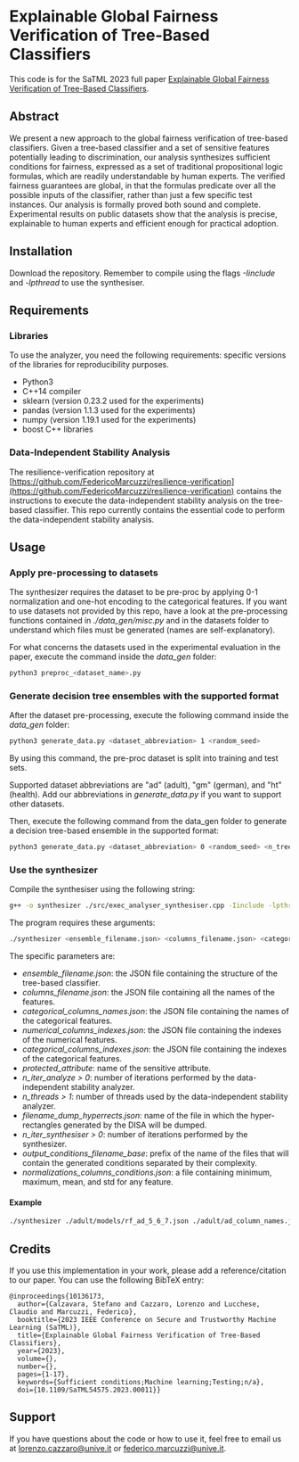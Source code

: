 Explainable Global Fairness Verification of Tree-Based Classifiers
===============================

This code is for the SaTML 2023 full paper [Explainable Global Fairness Verification of Tree-Based Classifiers](https://doi.org/10.1109/SaTML54575.2023.00011).

Abstract
---
We present a new approach to the global fairness verification of tree-based classifiers. Given a tree-based classifier and a set of sensitive features potentially leading to discrimination, our analysis synthesizes sufficient conditions for fairness, expressed as a set of traditional propositional logic formulas, which are readily understandable by human experts. The verified fairness guarantees are global, in that the formulas predicate over all the possible inputs of the classifier, rather than just a few specific test instances. Our analysis is formally proved both sound and complete. Experimental results on public datasets show that the analysis is precise, explainable to human experts and efficient enough for practical adoption.


Installation
---

Download the repository. Remember to compile using the flags <em>-Iinclude</em> and <em>-lpthread</em> to use the synthesiser.

Requirements
---

### Libraries
To use the analyzer, you need the following requirements: specific versions of the libraries for reproducibility purposes.
- Python3
- C++14 compiler
- sklearn (version 0.23.2 used for the experiments)
- pandas (version 1.1.3 used for the experiments)
- numpy (version 1.19.1 used for the experiments)
- boost C++ libraries
  
### Data-Independent Stability Analysis
The resilience-verification repository at [https://github.com/FedericoMarcuzzi/resilience-verification](https://github.com/FedericoMarcuzzi/resilience-verification) contains the instructions to execute the data-independent stability analysis on the tree-based classifier.
This repo currently contains the essential code to perform the data-independent stability analysis. 

Usage
---

### Apply pre-processing to datasets

The synthesizer requires the dataset to be pre-proc by applying 0-1 normalization and one-hot encoding to the categorical features.
If you want to use datasets not provided by this repo, have a look at the pre-processing functions contained in <em>./data_gen/misc.py</em> and in the datasets folder to understand which files must be generated (names are self-explanatory).

For what concerns the datasets used in the experimental evaluation in the paper, execute the command inside the <em>data_gen</em> folder:
```bash
python3 preproc_<dataset_name>.py
```

### Generate decision tree ensembles with the supported format
After the dataset pre-processing, execute the following command inside the <em>data_gen</em> folder:
```bash
python3 generate_data.py <dataset_abbreviation> 1 <random_seed>
```
By using this command, the pre-proc dataset is split into training and test sets.

Supported dataset abbreviations are "ad" (adult), "gm" (german), and "ht" (health). Add our abbreviations in <em>generate_data.py</em> if you want to support other datasets.

Then, execute the following command from the data_gen folder to generate a decision tree-based ensemble in the supported format:

```bash
python3 generate_data.py <dataset_abbreviation> 0 <random_seed> <n_trees> <max_depth>
```

### Use the synthesizer

Compile the synthesiser using the following string:
```bash
g++ -o synthesizer ./src/exec_analyser_synthesiser.cpp -Iinclude -lpthread
```

The program requires these arguments:
```bash
./synthesizer <ensemble_filename.json> <columns_filename.json> <categorical_columns_names.json> <numerical_columns_indexes.json> <categorical_columns_indexes.json> <protected_attribute> <n_iter_analyze> <n_threads> <n_threads_filtering> <filename_dump_hyperrects.json> <test_set_filename.json> <n_iter_synthesiser> <output_conditions_filename_base.json> <normalizations_columns_conditions.json>
```
The specific parameters are:
- <em>ensemble_filename.json</em>: the JSON file containing the structure of the tree-based classifier.
- <em>columns_filename.json</em>: the JSON file containing all the names of the features.
- <em>categorical_columns_names.json</em>: the JSON file containing the names of the categorical features.
- <em>numerical_columns_indexes.json</em>: the JSON file containing the indexes of the numerical features.
- <em>categorical_columns_indexes.json</em>: the JSON file containing the indexes of the categorical features.
- <em>protected_attribute</em>: name of the sensitive attribute.
- <em>n_iter_analyze > 0</em>: number of iterations performed by the data-independent stability analyzer.
- <em>n_threads > 1</em>: number of threads used by the data-independent stability analyzer.
- <em>filename_dump_hyperrects.json</em>: name of the file in which the hyper-rectangles generated by the DISA will be dumped.
- <em>n_iter_synthesiser > 0</em>: number of iterations performed by the synthesizer.
- <em>output_conditions_filename_base</em>: prefix of the name of the files that will contain the generated conditions separated by their complexity.
- <em>normalizations_columns_conditions.json</em>: a file containing minimum, maximum, mean, and std for any feature.

#### Example
```bash
./synthesizer ./adult/models/rf_ad_5_6_7.json ./adult/ad_column_names.json ./adult/ad_categorical_column_names.json ./adult/ad_numerical_binary_column_index.json ./adult/ad_categorical_column_index.json sex_male 40 1 ./res/adult/hypers/hypers_ad_5_6_7_100iterA 4 ./res/adult/fair_conditions/fair_conditions_ad_5_6_7_100iterA_1threadF ./adult/ad_normalization_info.json
```

## Credits

If you use this implementation in your work, please add a reference/citation to our paper. You can use the following BibTeX entry:

```
@inproceedings{10136173,
  author={Calzavara, Stefano and Cazzaro, Lorenzo and Lucchese, Claudio and Marcuzzi, Federico},
  booktitle={2023 IEEE Conference on Secure and Trustworthy Machine Learning (SaTML)}, 
  title={Explainable Global Fairness Verification of Tree-Based Classifiers}, 
  year={2023},
  volume={},
  number={},
  pages={1-17},
  keywords={Sufficient conditions;Machine learning;Testing;n/a},
  doi={10.1109/SaTML54575.2023.00011}}
```

Support
---
If you have questions about the code or how to use it, feel free to email us at lorenzo.cazzaro@unive.it or federico.marcuzzi@unive.it.
